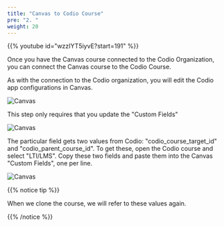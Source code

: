 ```yaml
---
title: "Canvas to Codio Course"
pre: "2. "
weight: 20
---
```



{{% youtube id="wzzIYT5iyvE?start=191" %}}

Once you have the Canvas course connected to the Codio Organization, you can connect the Canvas course to the Codio Course. 

As with the connection to the Codio organization, you will edit the Codio app configurations in Canvas. 

![Canvas](../images/canvas-codio-edit.png)

This step only requires that you update the "Custom Fields"

![Canvas](../images/canvas-fields.png)


The particular field gets two values from Codio: "codio_course_target_id" and "codio_parent_course_id". To get these, open the Codio course and select "LTI/LMS". Copy these two fields and paste them into the Canvas "Custom Fields", one per line. 

![Canvas](../images/codio-parent-target.png)

{{% notice tip %}}

When we clone the course, we will refer to these values again. 

{{% /notice %}}